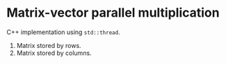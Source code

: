 # Matrix-vector parallel multiplication

С++ implementation using `std::thread`.

1. Matrix stored by rows.
2. Matrix stored by columns.
